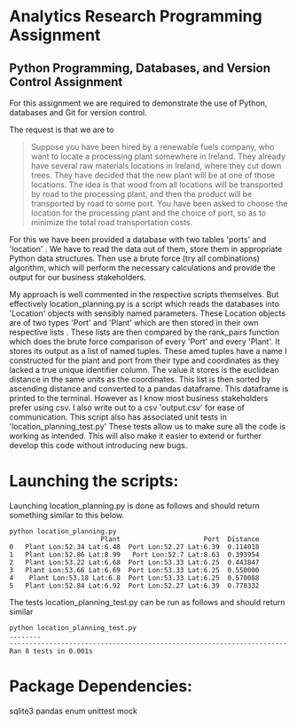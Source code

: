 # Analytics Research Programming Assignment
## Python Programming, Databases, and Version Control Assignment
For this assignment we are required to demonstrate the use of Python, databases
and Git for version control.

The request is that we are to

> Suppose you have been hired by a renewable fuels company, who want to locate a
> processing plant somewhere in Ireland. They already have several raw materials
> locations in Ireland, where they cut down trees. They have decided that the
> new plant will be at one of those locations. The idea is that wood from all 
> locations will be transported by road to the processing plant, and then the
> product will be transported by road to some port. You have been asked to
> choose the location for the processing plant and the choice of port, so as to
> minimize the total road transportation costs.


For this we have been provided a database with two tables 'ports' and 'location'
. We have to read the data out of them, store them in appropriate Python data
structures. Then use a brute force (try all combinations) algorithm, which will
perform the necessary calculations and provide the output for our business
stakeholders.

My approach is well commented in the respective scripts themselves. But
effectively location_planning.py is a script which reads the databases into 
'Location' objects with sensibly named parameters. These Location objects are of
two types 'Port' and 'Plant' which are then stored in their own respective lists
. These lists are then compared by the rank_pairs function which does the brute
force comparison of every 'Port' and every 'Plant'. It stores its output as a
list of named tuples. These amed tuples have a name I constructed for the plant
and port from their type and coordinates as they lacked a true unique identifier
column. The value it stores is the euclidean distance in the same units as the
coordinates. This list is then sorted by ascending distance and converted to a
pandas dataframe. This dataframe is printed to the terminal. However as I know
most business stakeholders prefer using csv. I also write out to a csv
'output.csv' for ease of communication. This script also has associated unit
tests in 'location_planning_test.py' These tests allow us to make sure all the
code is working as intended. This will also make it easier to extend or further
develop this code without introducing new bugs.

# Launching the scripts:
Launching location_planning.py is done as follows and should return something
similar to this below.
```shell
python location_planning.py
                       Plant                     Port  Distance
0   Plant Lon:52.34 Lat:6.48  Port Lon:52.27 Lat:6.39  0.114018
1   Plant Lon:52.86 Lat:8.99   Port Lon:52.7 Lat:8.63  0.393954
2   Plant Lon:53.22 Lat:6.68  Port Lon:53.33 Lat:6.25  0.443847
3   Plant Lon:53.66 Lat:6.69  Port Lon:53.33 Lat:6.25  0.550000
4    Plant Lon:53.18 Lat:6.8  Port Lon:53.33 Lat:6.25  0.570088
5   Plant Lon:52.84 Lat:6.92  Port Lon:52.27 Lat:6.39  0.778332
```

The tests location_planning_test.py can be run as follows and should return
similar

```shell
python location_planning_test.py
........
----------------------------------------------------------------------
Ran 8 tests in 0.001s
```


# Package Dependencies:
sqlite3
pandas
enum
unittest
mock
